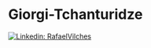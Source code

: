 # Giorgi-Tchanturidze
[![Linkedin: RafaelVilches](https://img.shields.io/badge/-Giorgi_Tchanturidze-blue?style=flat-square&logo=Linkedin&logoColor=white&link=https://www.linkedin.com/in/giorgi-tchanturidze/)](https://www.linkedin.com/in/giorgi-tchanturidze/)
